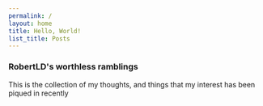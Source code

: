 ```yaml
---
permalink: /
layout: home
title: Hello, World!
list_title: Posts
---
```



### RobertLD's worthless ramblings
This is the collection of my thoughts, and things that my interest has been piqued in recently
